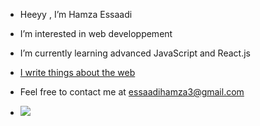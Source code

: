 - Heeyy , I’m Hamza Essaadi
- I’m interested in web developpement
- I’m currently learning advanced JavaScript and React.js
- [I write things about the web](https://medium.com/@essaadihamza3)
- Feel free to contact me at essaadihamza3@gmail.com

- ![](https://komarev.com/ghpvc/?username=your-github-EssHamza)

<!---
EssHamza/EssHamza is a ✨ special ✨ repository because its `README.md` (this file) appears on your GitHub profile.
You can click the Preview link to take a look at your changes.
--->
